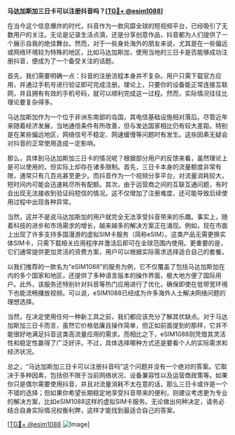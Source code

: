 **马达加斯加三日卡可以注册抖音吗？[[TG💪+ @esim1088](https://t.me/s/esim1088)]**

在当今这个信息爆炸的时代，抖音作为一款风靡全球的短视频平台，已经吸引了无数用户的关注。无论是记录生活点滴，还是分享创意作品，抖音都为人们提供了一个展示自我的绝佳舞台。然而，对于一些身处海外的朋友来说，尤其是在一些偏远或网络环境较为特殊的地区，比如马达加斯加，使用当地的三日卡是否能够成功注册抖音，便成为了一个备受关注的话题。

首先，我们需要明确一点：抖音的注册流程本身并不复杂。用户只需下载官方应用，并通过手机号进行验证即可完成注册。理论上，只要你的设备能正常连接互联网，并且拥有有效的手机号码，就可以顺利完成这一过程。然而，实际情况往往比理论要复杂得多。

马达加斯加作为一个位于非洲东南部的岛国，其电信基础设施相对落后。尽管近年来随着经济发展，当地通信条件有所改善，但与发达国家相比仍有较大差距。特别是在某些偏远地区，网络信号不稳定、网速缓慢等问题时有发生。这些因素无疑会对抖音的正常使用造成一定影响。

那么，具体到马达加斯加三日卡的情况呢？根据部分用户的反馈来看，虽然理论上是可以使用的，但实际上却存在诸多限制。首先，三日卡本身的流量额度非常有限，通常只有几百兆甚至更少。而抖音作为一个视频分享平台，对流量消耗较大，短时间内可能会迅速耗尽所有配额。其次，由于运营商之间的互联互通问题，有时会出现无法接收到验证码短信的情况。这不仅增加了注册难度，还可能导致后续使用过程中出现各种异常。

当然，这并不是说马达加斯加的用户就完全无法享受抖音带来的乐趣。事实上，随着科技的进步和市场需求的增长，越来越多的解决方案正在涌现。例如，现在市面上出现了许多支持多国漫游的虚拟SIM卡服务（简称eSIM）。这类产品无需更换实体SIM卡，只需下载相关应用程序并激活后即可在全球范围内使用。更重要的是，它们通常提供更加灵活的资费方案，用户可以根据实际需求选择适合自己的套餐。

以我们推荐的一款名为“eSIM1088”的服务为例，它不仅覆盖了包括马达加斯加在内的多个国家和地区，还提供了多种语言版本的操作界面，极大地方便了国际用户。此外，该服务还特别针对抖音等热门应用进行了优化，确保即使在低带宽环境下也能流畅播放视频。可以说，eSIM1088已经成为许多海外人士解决网络问题的理想选择。

当然，在决定使用任何一种新工具之前，我们都应该充分了解其优缺点。对于马达加斯加三日卡而言，虽然它价格低廉且操作简单，但正如前面提到的那样，它并不能很好地满足抖音这类高流量应用的需求。而相比之下，eSIM1088则凭借其灵活性和稳定性赢得了广泛好评。不过，具体选择哪种方式还是要看个人的实际需求和经济状况。

总之，“马达加斯加三日卡可以注册抖音吗”这个问题并没有一个绝对的答案。它取决于多种因素，包括但不限于当前网络状况、设备兼容性以及运营商政策等。如果你只是偶尔需要使用抖音，并且对流量消耗不太在意的话，那么三日卡或许是一个不错的选择；但如果你希望长期稳定地享受抖音带来的便利，则建议考虑更为专业的解决方案，比如eSIM1088这样的虚拟SIM卡服务。无论做出何种决定，请务必结合自身实际情况权衡利弊，这样才能找到最适合自己的答案。

[[TG💪+ @esim1088](https://t.me/s/esim1088) ![Image](https://i.postimg.cc/4NQfJmqS/Snipaste-2025-05-13-00-14-12.png)]